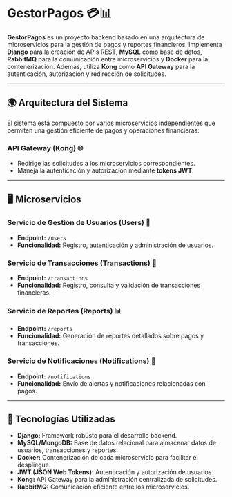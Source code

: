 # GestorPagos 💳📊  

**GestorPagos** es un proyecto backend basado en una arquitectura de microservicios para la gestión de pagos y reportes financieros. Implementa **Django** para la creación de APIs REST, **MySQL** como base de datos, **RabbitMQ** para la comunicación entre microservicios y **Docker** para la contenerización. Además, utiliza **Kong** como **API Gateway** para la autenticación, autorización y redirección de solicitudes.

---

## 🌍 Arquitectura del Sistema  
El sistema está compuesto por varios microservicios independientes que permiten una gestión eficiente de pagos y operaciones financieras:  

### **API Gateway (Kong) 🌐**
- Redirige las solicitudes a los microservicios correspondientes.  
- Maneja la autenticación y autorización mediante **tokens JWT**.

---

## 🖥️ Microservicios  

### **Servicio de Gestión de Usuarios (Users) 👥**  
- **Endpoint:** `/users`  
- **Funcionalidad:** Registro, autenticación y administración de usuarios.  

### **Servicio de Transacciones (Transactions) 💸**  
- **Endpoint:** `/transactions`  
- **Funcionalidad:** Registro, consulta y validación de transacciones financieras.  

### **Servicio de Reportes (Reports) 📊**  
- **Endpoint:** `/reports`  
- **Funcionalidad:** Generación de reportes detallados sobre pagos y transacciones.  

### **Servicio de Notificaciones (Notifications) 📩**  
- **Endpoint:** `/notifications`  
- **Funcionalidad:** Envío de alertas y notificaciones relacionadas con pagos.  

---

## 🔧 Tecnologías Utilizadas  

- **Django:** Framework robusto para el desarrollo backend.  
- **MySQL/MongoDB:** Base de datos relacional para almacenar datos de usuarios, transacciones y reportes.  
- **Docker:** Contenerización de cada microservicio para facilitar el despliegue.  
- **JWT (JSON Web Tokens):** Autenticación y autorización de usuarios.  
- **Kong:** API Gateway para la administración centralizada de solicitudes.  
- **RabbitMQ:** Comunicación eficiente entre los microservicios.  
